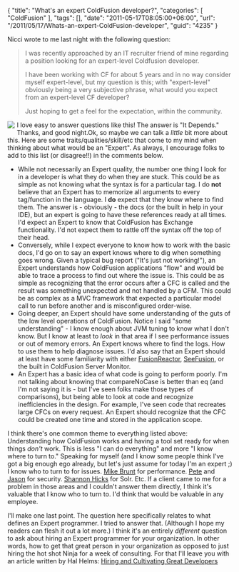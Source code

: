 {
	"title": "What's an expert ColdFusion developer?",
	"categories": [
		"ColdFusion"
	],
	"tags": [],
	"date": "2011-05-17T08:05:00+06:00",
	"url": "/2011/05/17/Whats-an-expert-ColdFusion-developer",
	"guid": "4235"
}

Nicci wrote to me last night with the following question:

<blockquote>
I was recently approached by an IT recruiter friend of mine regarding a position looking for an expert-level Coldfusion developer.

I have been working with CF for about 5 years and in no way consider myself expert-level, but my question is this; with "expert-level" obviously being a very subjective phrase, what would you expect from an expert-level CF developer?

Just hoping to get a feel for the expectation, within the community.
</blockquote>
<!--more-->
<img src="http://www.raymondcamden.com/images/cfjedi/code-ninja.png" style="float:left;padding-right:5px;padding-bottom:5px" /> I love easy to answer questions like this! The answer is "It Depends." Thanks, and good night.<more/>Ok, so maybe we can talk a <i>little</i> bit more about this. Here are some traits/qualities/skill/etc that come to my mind when thinking about what would be an "Expert". As always, I encourage folks to add to this list (or disagree!!) in the comments below.

<ul>

<li>While not necessarily an Expert quality, the number one thing I look for in a developer is what they do when they are stuck. This could be as simple as not knowing what the syntax is for a particular tag. I do <b>not</b> believe that an Expert has to memorize all arguments to every tag/function in the language. I <b>do</b> expect that they know where to find them. The answer is - obviously - the docs (or the built in help in your IDE), but an expert is going to have these references ready at all times. I'd expect an Expert to know that ColdFusion has Exchange functionality. I'd not expect them to rattle off the syntax off the top of their head.

<li>Conversely, while I expect everyone to know how to work with the basic docs, I'd go on to say an expert knows where to dig when something goes wrong. Given a typical bug report ("It's just not working!"), an Expert understands how ColdFusion applications "flow" and would be able to trace a process to find out where the issue is. This could be as simple as recognizing that the error occurs after a CFC is called and the result was something unexpected and not handled by a CFM. This could be as complex as a MVC framework that expected a particular model call to run before another and is misconfigured order-wise. 

<li>Going deeper, an Expert should have some understanding of the guts of the low level operations of ColdFusion. Notice I said "some understanding" - I know enough about JVM tuning to know what I don't know. But I know at least to <i>look</i> in that area if I see performance issues or out of memory errors. An Expert knows where to find the logs. How to use them to help diagnose issues. I'd also say that an Expert should at least have some familiarity with either <a href="http://www.fusion-reactor.com/fr/">FusionReactor</a>, <a href="http://www.seefusion.com/">SeeFusion</a>, or the built in ColdFusion Server Monitor. 

<li>An Expert has a basic idea of what code is going to perform poorly. I'm not talking about knowing that compareNoCase is better than eq (and I'm not saying it is - but I've seen folks make those types of comparisons), but being able to look at code and recognize inefficiencies in the design. For example, I've seen code that recreates large CFCs on every request. An Expert should recognize that the CFC could be created one time and stored in the application scope. 

</ul>

I think there's one common theme to everything listed above: Understanding how ColdFusion works and having a tool set ready for when things <i>don't</i> work. This is less "I can do everything" and more "I know where to turn to." Speaking for myself (and I know some people think I've got a big enough ego already, but let's just assume for today I'm an expert ;) I know who to turn to for issues. <a href="http://cfwhisperer.net/">Mike Brunt</a> for performance. <a href="http://www.petefreitag.com/">Pete</a> and <a href="http://www.12robots.com/">Jason</a> for security. <a href="http://www.iotashan.com/">Shannon Hicks</a> for Solr. Etc. If a client came to me for a problem in those areas and I couldn't answer them directly, I think it's valuable that I know who to turn to. I'd think that would be valuable in any employee. 

I'll make one last point. The question here specifically relates to what defines an Expert programmer. I tried to answer that. (Although I hope my readers can flesh it out a lot more.) I think it's an entirely <i>different</i> question to ask about hiring an Expert programmer for your organization. In other words, how to get that great person in your organization as opposed to just hiring the hot shot Ninja for a week of consulting. For that I'll leave you with an article written by Hal Helms: <a href="http://www.halhelms.com/blog/index.cfm?mode=entry&entry=FA956DCC-FF20-683A-FD4BBAFAE4E5D838">Hiring and Cultivating Great Developers</a>
